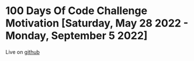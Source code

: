 # 100 Days Of Code Challenge Motivation [Saturday, May 28 2022 - Monday, September 5 2022]
Live on [github](https://naimur-rahman123.github.io/100_days_of_code_challenge/)
